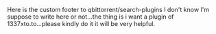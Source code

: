 Here is the custom footer to qbittorrent/search-plugins
I don't know I'm suppose to write here or not...the thing is i want a plugin of 1337xto.to...please kindly do it it will be very helpful.